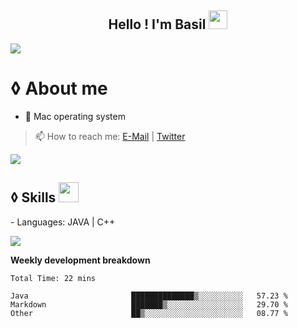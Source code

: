 <h2 align="center">
  Hello ! I'm Basil <img src = "https://raw.githubusercontent.com/MartinHeinz/MartinHeinz/master/wave.gif" width = 30px>  
</h2>


<a href="https://www.youtube.com/watch?v=dQw4w9WgXcQ"><img src="https://user-images.githubusercontent.com/73097560/115834477-dbab4500-a447-11eb-908a-139a6edaec5c.gif"></a>


# ◊ About me 
-  Mac operating system 
> 📫 How to reach me: [E-Mail](mailto:basilbenaziz@gmail.com) | [Twitter](https://twitter.com/basilbenaziz)





<a href="https://www.youtube.com/watch?v=dQw4w9WgXcQ"><img src="https://user-images.githubusercontent.com/73097560/115834477-dbab4500-a447-11eb-908a-139a6edaec5c.gif"></a>



<h2> ◊ Skills <img src = "https://media2.giphy.com/media/QssGEmpkyEOhBCb7e1/giphy.gif?cid=ecf05e47a0n3gi1bfqntqmob8g9aid1oyj2wr3ds3mg700bl&rid=giphy.gif" width = 32px> </h2>
- Languages: JAVA | C++ 




<a href="https://www.youtube.com/watch?v=dQw4w9WgXcQ"><img src="https://user-images.githubusercontent.com/73097560/115834477-dbab4500-a447-11eb-908a-139a6edaec5c.gif"></a>



**Weekly development breakdown**
<!--START_SECTION:waka-->

```text
Total Time: 22 mins

Java                       ██████████████▒░░░░░░░░░░   57.23 %
Markdown                   ███████▒░░░░░░░░░░░░░░░░░   29.70 %
Other                      ██▒░░░░░░░░░░░░░░░░░░░░░░   08.77 %
```

<!--END_SECTION:waka-->
